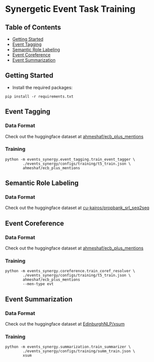 # Synergetic Event Task Training

## Table of Contents
- [Getting Started](#getting-started)
- [Event Tagging](#event-tagging)
- [Semantic Role Labeling](#semantic-role-labeling)
- [Event Coreference](#event-coreference)
- [Event Summarization](#event-summarization)

## Getting Started
- Install the required packages:

```shell
pip install -r requirements.txt
```

## Event Tagging
### Data Format
Check out the huggingface dataset at [ahmeshaf/ecb_plus_mentions](https://huggingface.co/datasets/ahmeshaf/ecb_plus_mentions)

### Training
```shell
python -m events_synergy.event_tagging.train_event_tagger \
        ./events_synergy/configs/training/t5_train.json \
        ahmeshaf/ecb_plus_mentions
```

## Semantic Role Labeling
### Data Format
Check out the huggingface dataset at [cu-kairos/propbank_srl_seq2seq](https://huggingface.co/datasets/cu-kairos/propbank_srl_seq2seq)


## Event Coreference
### Data Format
Check out the huggingface dataset at [ahmeshaf/ecb_plus_mentions](https://huggingface.co/datasets/ahmeshaf/ecb_plus_mentions)

### Training
```shell
python -m events_synergy.coreference.train_coref_resolver \
        ./events_synergy/configs/training/t5_train.json \
        ahmeshaf/ecb_plus_mentions
        --men-type evt
```

## Event Summarization
### Data Format
Check out the huggingface dataset at [EdinburghNLP/xsum](https://huggingface.co/datasets/EdinburghNLP/xsum)

### Training
```shell
python -m events_synergy.summarization.train_summarizer \
        ./events_synergy/configs/training/summ_train.json \
        xsum
```